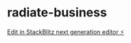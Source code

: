 # radiate-business

[Edit in StackBlitz next generation editor ⚡️](https://stackblitz.com/~/github.com/dev7878/radiate-business)